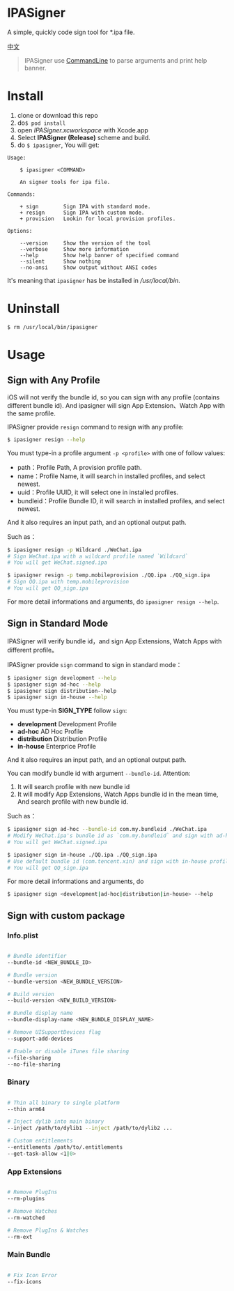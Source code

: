 # IPASigner

A simple, quickly code sign tool for *.ipa file.

[中文](./README.zh-CN.md)

> IPASigner use [CommandLine](https://github.com/Magic-Unique/CommandLine) to parse arguments and print help banner.

# Install

1. clone or download this repo
2. do`$ pod install`
3. open *IPASigner.xcworkspace* with Xcode.app
4. Select **IPASigner (Release)** scheme and build.
5. do `$ ipasigner`, You will get:

```
Usage:

    $ ipasigner <COMMAND>

    An signer tools for ipa file.

Commands:

    + sign        Sign IPA with standard mode.
    + resign      Sign IPA with custom mode.
    + provision   Lookin for local provision profiles.

Options:

    --version     Show the version of the tool
    --verbose     Show more information
    --help        Show help banner of specified command
    --silent      Show nothing
    --no-ansi     Show output without ANSI codes
```

It's meaning that `ipasigner` has be installed in */usr/local/bin*.

# Uninstall

```shell
$ rm /usr/local/bin/ipasigner
```

# Usage

## Sign with Any Profile

iOS will not verify the bundle id, so you can sign with any profile (contains different bundle id). And ipasigner will sign App Extension、Watch App with the same profile.

IPASigner provide `resign` command to resign with any profile:

```bash
$ ipasigner resign --help
```

You must type-in a profile argument `-p <profile>` with one of follow values:

* path：Profile Path, A provision profile path.
* name：Profile Name, it will search in installed profiles, and select newest.
* uuid：Profile UUID, it will select one in installed profiles.
* bundleid：Profile Bundle ID, it will search in installed profiles, and select newest.

And it also requires an input path, and an optional output path.

Such as：

```bash
$ ipasigner resign -p Wildcard ./WeChat.ipa
# Sign WeChat.ipa with a wildcard profile named `Wildcard`
# You will get WeChat.signed.ipa
```

```bash
$ ipasigner resign -p temp.mobileprovision ./QQ.ipa ./QQ_sign.ipa
# Sign QQ.ipa with temp.mobileprovision
# You will get QQ_sign.ipa
```

For more detail informations and arguments, do `ipasigner resign --help`.

## Sign in Standard Mode

IPASigner will verify bundle id，and sign App Extensions, Watch Apps with different profile。

IPASigner provide `sign` command to sign in standard mode：

```bash
$ ipasigner sign development --help
$ ipasigner sign ad-hoc --help
$ ipasigner sign distribution--help
$ ipasigner sign in-house --help
```

You must type-in **SIGN_TYPE** follow `sign`:

* **development** Development Profile
* **ad-hoc** AD Hoc Profile 
* **distribution** Distribution Profile
* **in-house** Enterprice Profile

And it also requires an input path, and an optional output path.

You can modify bundle id with argument `--bundle-id`. Attention:

1. It will search profile with new bundle id
2. It will modify App Extensions, Watch Apps bundle id in the mean time, And search profile with new bundle id.

Such as：

```bash
$ ipasigner sign ad-hoc --bundle-id com.my.bundleid ./WeChat.ipa
# Modify WeChat.ipa's bundle id as `com.my.bundleid` and sign with ad-hoc profile
# You will get WeChat.signed.ipa
```

```bash
$ ipasigner sign in-house ./QQ.ipa ./QQ_sign.ipa
# Use default bundle id (com.tencent.xin) and sign with in-house profile
# You will get QQ_sign.ipa
```

For more detail informations and arguments, do

```bash
$ ipasigner sign <development|ad-hoc|distribution|in-house> --help
```

## Sign with custom package

### Info.plist

```bash

# Bundle identifier
--bundle-id <NEW_BUNDLE_ID>

# Bundle version
--bundle-version <NEW_BUNDLE_VERSION>

# Build version
--build-version <NEW_BUILD_VERSION>

# Bundle display name
--bundle-display-name <NEW_BUNDLE_DISPLAY_NAME>

# Remove UISupportDevices flag
--support-add-devices

# Enable or disable iTunes file sharing
--file-sharing
--no-file-sharing

```

### Binary

```bash

# Thin all binary to single platform
--thin arm64

# Inject dylib into main binary
--inject /path/to/dylib1 --inject /path/to/dylib2 ...

# Custom entitlements
--entitlements /path/to/.entitlements
--get-task-allow <1|0>

```

### App Extensions

```bash

# Remove PlugIns
--rm-plugins

# Remove Watches
--rm-watched

# Remove PlugIns & Watches
--rm-ext

```

### Main Bundle

```bash

# Fix Icon Error
--fix-icons

```
